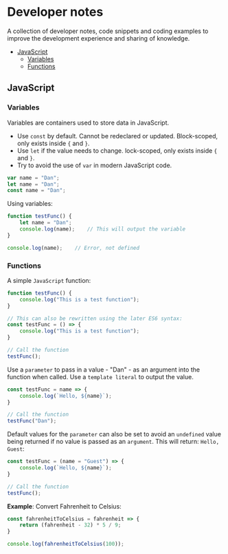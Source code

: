 # Developer notes
A collection of developer notes, code snippets and coding examples to improve the development experience and sharing of knowledge.

+ [JavaScript](#javascript)
    + [Variables](#variables)
    + [Functions](#functions)

## JavaScript

### Variables
Variables are containers used to store data in JavaScript.

+ Use `const` by default. Cannot be redeclared or updated. Block-scoped, only exists inside `{` and `}`.
+ Use `let` if the value needs to change. lock-scoped, only exists inside `{` and `}`.
+ Try to avoid the use of `var` in modern JavaScript code.

```javascript
var name = "Dan";
let name = "Dan";
const name = "Dan";
```

Using variables:

```javascript
function testFunc() {
    let name = "Dan";
    console.log(name);    // This will output the variable
}

console.log(name);    // Error, not defined
```

### Functions
A simple `JavaScript` function:

```javascript
function testFunc() {
    console.log("This is a test function");
}

// This can also be rewritten using the later ES6 syntax:
const testFunc = () => {
    console.log("This is a test function");
}

// Call the function
testFunc();
```

Use a `parameter` to pass in a value - "Dan" - as an argument into the function when called. Use a `template literal` to output the value.

```javascript
const testFunc = name => {
    console.log(`Hello, ${name}`);
}

// Call the function
testFunc("Dan");
```

Default values for the `parameter` can also be set to avoid an `undefined` value being returned if no value is passed as an `argument`. This will return: `Hello, Guest`:

```javascript
const testFunc = (name = "Guest") => {
    console.log(`Hello, ${name}`);
}

// Call the function
testFunc();
```

**Example**: Convert Fahrenheit to Celsius:

```javascript
const fahrenheitToCelsius = fahrenheit => {
    return (fahrenheit - 32) * 5 / 9;
}

console.log(fahrenheitToCelsius(100));
```

